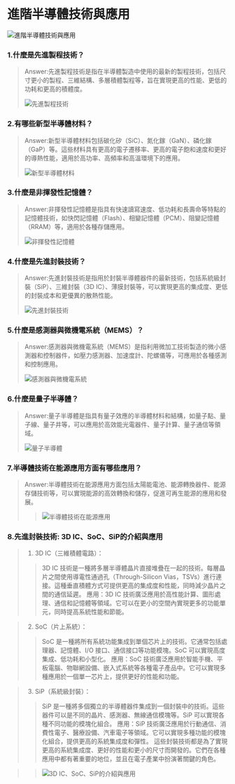 #  進階半導體技術與應用

![進階半導體技術與應用](https://github.com/Lin-Chen-Yeh/information.md/assets/145889686/2f596cf7-e2b7-4209-accb-3ad084710182)


### 1.**什麼是先進製程技術？**
> Answer:先進製程技術是指在半導體製造中使用的最新的製程技術，包括尺寸更小的製程、三維結構、多層積體製程等，旨在實現更高的性能、更低的功耗和更高的積體度。
>
> 
>![先進製程技術](https://github.com/Lin-Chen-Yeh/information.md/assets/145889686/2467f9cb-bf00-4827-a019-c73951ca7af3)

### 2.**有哪些新型半導體材料？**
> Answer:新型半導體材料包括碳化矽（SiC）、氮化鎵（GaN）、磷化鎵（GaP）等。這些材料具有更高的電子遷移率、更高的電子飽和速度和更好的導熱性能，適用於高功率、高頻率和高溫環境下的應用。
>
> 
>![新型半導體材料](https://github.com/Lin-Chen-Yeh/information.md/assets/145889686/d2984d58-0ade-4f43-8ef3-46d5d82f9f27)

### 3.**什麼是非揮發性記憶體？**
> Answer:非揮發性記憶體是指具有快速讀寫速度、低功耗和長壽命等特點的記憶體技術，如快閃記憶體（Flash）、相變記憶體（PCM）、阻變記憶體（RRAM）等，適用於各種存儲應用。
>
> 
> ![非揮發性記憶體](https://github.com/Lin-Chen-Yeh/information.md/assets/145889686/733ce600-6803-4090-8ef9-d78f430c296b)


### 4.**什麼是先進封裝技術？**
> Answer:先進封裝技術是指用於封裝半導體器件的最新技術，包括系統級封裝（SiP）、三維封裝（3D IC）、薄膜封裝等，可以實現更高的集成度、更低的封裝成本和更優異的散熱性能。
>
> 
> ![先進封裝技術](https://github.com/Lin-Chen-Yeh/information.md/assets/145889686/7db49bf5-ad3b-49ca-819a-c12b25d573af)


### 5.**什麼是感測器與微機電系統（MEMS）？**
> Answer:感測器與微機電系統（MEMS）是指利用微加工技術製造的微小感測器和控制器件，如壓力感測器、加速度計、陀螺儀等，可應用於各種感測和控制應用。
>
> 
> ![感測器與微機電系統](https://github.com/Lin-Chen-Yeh/information.md/assets/145889686/edc15711-99f0-42bf-bef2-a1fedf587074)


### 6.**什麼是量子半導體？**
> Answer:量子半導體是指具有量子效應的半導體材料和結構，如量子點、量子線、量子井等，可以應用於高效能光電器件、量子計算、量子通信等領域。
>
> 
> ![量子半導體](https://github.com/Lin-Chen-Yeh/information.md/assets/145889686/edf8a881-04e6-428d-8c07-063c8dc2017e)


### 7.**半導體技術在能源應用方面有哪些應用？**
> Answer:半導體技術在能源應用方面包括太陽能電池、能源轉換器件、能源存儲技術等，可以實現能源的高效轉換和儲存，促進可再生能源的應用和發展。
> 
>> ![半導體技術在能源應用](https://github.com/Lin-Chen-Yeh/information.md/assets/145889686/59f4e377-9fcc-4bb0-aaf6-3eda14d944a3)
>> 
### 8.**先進封裝技術: 3D IC、SoC、SiP的介紹與應用**
>
> 1. 3D IC（三維積體電路）：
>>3D IC 技術是一種將多層半導體晶片直接堆疊在一起的技術。每層晶片之間使用導電性通過孔（Through-Silicon Vias，TSVs）進行連接。這種垂直積體方式可提供更高的集成度和性能，同時減少晶片之間的通信延遲。
應用：3D IC 技術廣泛應用於高性能計算、圖形處理、通信和記憶體等領域。它可以在更小的空間內實現更多的功能單元，同時提高系統性能和節能。

> 2. SoC（片上系統）：
>>SoC 是一種將所有系統功能集成到單個芯片上的技術。它通常包括處理器、記憶體、I/O 接口、通信接口等功能模塊。SoC 可以實現高度集成、低功耗和小型化。
應用：SoC 技術廣泛應用於智能手機、平板電腦、物聯網設備、嵌入式系統等各種電子產品中。它可以實現多種應用於一個單一芯片上，提供更好的性能和功能。


> 3. SiP（系統級封裝）：
>>SiP 是一種將多個獨立的半導體器件集成到一個封裝中的技術。這些器件可以是不同的晶片、感測器、無線通信模塊等。SiP 可以實現各種不同功能的模塊化組合。
應用：SiP 技術廣泛應用於行動通信、消費性電子、醫療設備、汽車電子等領域。它可以實現多種功能的模塊化組合，提供更高的系統集成度和彈性。
這些封裝技術都是為了實現更高的系統集成度、更好的性能和更小的尺寸而開發的。它們在各種應用中都有著重要的地位，並且在電子產業中扮演著關鍵的角色。



>>![3D IC、SoC、SiP的介紹與應用](https://github.com/Lin-Chen-Yeh/information.md/assets/145889686/e80ed7c9-d374-4858-92b2-93bc4f8ad737)
